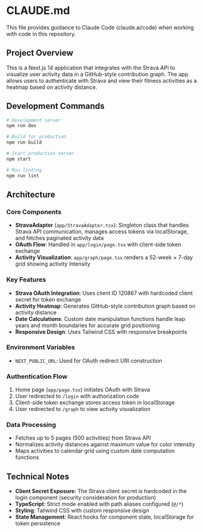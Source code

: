 # CLAUDE.md

This file provides guidance to Claude Code (claude.ai/code) when working with code in this repository.

## Project Overview

This is a Next.js 14 application that integrates with the Strava API to visualize user activity data in a GitHub-style contribution graph. The app allows users to authenticate with Strava and view their fitness activities as a heatmap based on activity distance.

## Development Commands

```bash
# Development server
npm run dev

# Build for production
npm run build

# Start production server
npm start

# Run linting
npm run lint
```

## Architecture

### Core Components
- **StravaAdapter** (`app/StravaAdapter.tsx`): Singleton class that handles Strava API communication, manages access tokens via localStorage, and fetches paginated activity data
- **OAuth Flow**: Handled in `app/login/page.tsx` with client-side token exchange
- **Activity Visualization**: `app/graph/page.tsx` renders a 52-week × 7-day grid showing activity intensity

### Key Features
- **Strava OAuth Integration**: Uses client ID 120867 with hardcoded client secret for token exchange
- **Activity Heatmap**: Generates GitHub-style contribution graph based on activity distance
- **Date Calculations**: Custom date manipulation functions handle leap years and month boundaries for accurate grid positioning
- **Responsive Design**: Uses Tailwind CSS with responsive breakpoints

### Environment Variables
- `NEXT_PUBLIC_URL`: Used for OAuth redirect URI construction

### Authentication Flow
1. Home page (`app/page.tsx`) initiates OAuth with Strava
2. User redirected to `/login` with authorization code
3. Client-side token exchange stores access token in localStorage
4. User redirected to `/graph` to view activity visualization

### Data Processing
- Fetches up to 5 pages (500 activities) from Strava API
- Normalizes activity distances against maximum value for color intensity
- Maps activities to calendar grid using custom date computation functions

## Technical Notes

- **Client Secret Exposure**: The Strava client secret is hardcoded in the login component (security consideration for production)
- **TypeScript**: Strict mode enabled with path aliases configured (`@/*`)
- **Styling**: Tailwind CSS with custom responsive design
- **State Management**: React hooks for component state, localStorage for token persistence